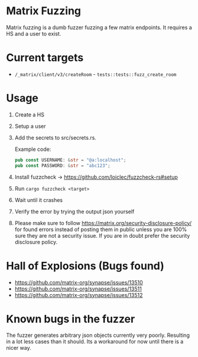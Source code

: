 # Matrix Fuzzing

Matrix fuzzing is a dumb fuzzer fuzzing a few matrix endpoints. It requires a HS and a user to exist.

# Current targets

- `/_matrix/client/v3/createRoom` - `tests::tests::fuzz_create_room`

# Usage

1. Create a HS
1. Setup a user
1. Add the secrets to src/secrets.rs.

   Example code:

   ```rust
   pub const USERNAME: &str = "@a:localhost";
   pub const PASSWORD: &str = "abc123";
   ```

1. Install fuzzcheck -> https://github.com/loiclec/fuzzcheck-rs#setup
1. Run `cargo fuzzcheck <target>`
1. Wait until it crashes
1. Verify the error by trying the output json yourself
1. Please make sure to follow https://matrix.org/security-disclosure-policy/ for found errors instead of posting them in public unless you are 100% sure they are not a security issue. If you are in doubt prefer the security disclosure policy.

# Hall of Explosions (Bugs found)

- https://github.com/matrix-org/synapse/issues/13510
- https://github.com/matrix-org/synapse/issues/13511
- https://github.com/matrix-org/synapse/issues/13512

# Known bugs in the fuzzer

The fuzzer generates arbitrary json objects currently very poorly. Resulting in a lot less cases than it should. Its a workaround for now until there is a nicer way.